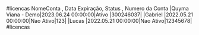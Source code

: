 #licencas
    NomeConta       , Data Expiração,   Status   , Numero da Conta
 |Quyma Viana - Demo|2023.06.24 00:00:00|Ativo    |300246037|
 |Gabriel           |2022.05.21 00:00:00|Nao Ativo|123|
 |Lucas             |2022.05.21 00:00:00|Nao Ativo|12345678|
#licencas
